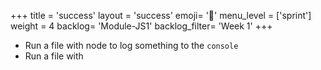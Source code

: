 +++
title = 'success'
layout = 'success'
emoji= '📝'
menu_level = ['sprint']
weight = 4
backlog= 'Module-JS1'
backlog_filter= 'Week 1'
+++

- Run a file with node to log something to the `console`
- Run a file with
